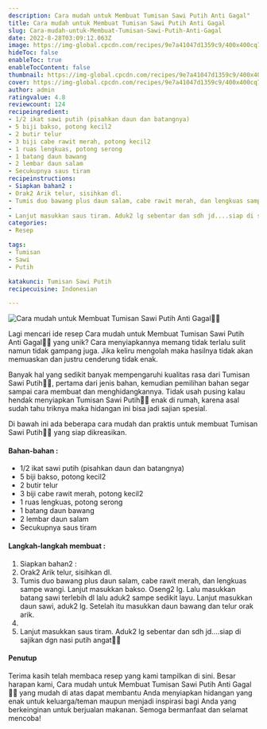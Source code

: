 ```yaml
---
description: Cara mudah untuk Membuat Tumisan Sawi Putih Anti Gagal"
title: Cara mudah untuk Membuat Tumisan Sawi Putih Anti Gagal
slug: Cara-mudah-untuk-Membuat-Tumisan-Sawi-Putih-Anti-Gagal
date: 2022-8-28T03:09:12.063Z
image: https://img-global.cpcdn.com/recipes/9e7a41047d1359c9/400x400cq70/photo.jpg
hideToc: false
enableToc: true
enableTocContent: false
thumbnail: https://img-global.cpcdn.com/recipes/9e7a41047d1359c9/400x400cq70/photo.jpg
cover: https://img-global.cpcdn.com/recipes/9e7a41047d1359c9/400x400cq70/photo.jpg
author: admin
ratingvalue: 4.8
reviewcount: 124
recipeingredient:
- 1/2 ikat sawi putih (pisahkan daun dan batangnya)
- 5 biji bakso, potong kecil2
- 2 butir telur
- 3 biji cabe rawit merah, potong kecil2
- 1 ruas lengkuas, potong serong
- 1 batang daun bawang
- 2 lembar daun salam
- Secukupnya saus tiram
recipeinstructions:
- Siapkan bahan2 :
- Orak2 Arik telur, sisihkan dl.
- Tumis duo bawang plus daun salam, cabe rawit merah, dan lengkuas sampe wangi. Lanjut masukkan bakso. Oseng2 lg. Lalu masukkan batang sawi terlebih dl lalu aduk2 sampe sedikit layu. Lanjut masukkan daun sawi, aduk2 lg. Setelah itu masukkan daun bawang dan telur orak arik.
- 
- Lanjut masukkan saus tiram. Aduk2 lg sebentar dan sdh jd....siap di sajikan dgn nasi putih angat🙏🥰
categories:
- Resep

tags:
- Tumisan
- Sawi
- Putih

katakunci: Tumisan Sawi Putih
recipecuisine: Indonesian

---
```


![Cara mudah untuk Membuat Tumisan Sawi Putih Anti Gagal👩‍🍳](https://img-global.cpcdn.com/recipes/9e7a41047d1359c9/400x400cq70/photo.jpg)

Lagi mencari ide resep Cara mudah untuk Membuat Tumisan Sawi Putih Anti Gagal👩‍🍳 yang unik? Cara menyiapkannya memang tidak terlalu sulit namun tidak gampang juga. Jika keliru mengolah maka hasilnya tidak akan memuaskan dan justru cenderung tidak enak.

Banyak hal yang sedikit banyak mempengaruhi kualitas rasa dari Tumisan Sawi Putih👩‍🍳, pertama dari jenis bahan, kemudian pemilihan bahan segar sampai cara membuat dan menghidangkannya. Tidak usah pusing kalau hendak menyiapkan Tumisan Sawi Putih👩‍🍳 enak di rumah, karena asal sudah tahu triknya maka hidangan ini bisa jadi sajian spesial.

Di bawah ini ada beberapa cara mudah dan praktis untuk membuat Tumisan Sawi Putih👩‍🍳 yang siap dikreasikan.

<!--inarticleads1-->

#### Bahan-bahan :

- 1/2 ikat sawi putih (pisahkan daun dan batangnya)
- 5 biji bakso, potong kecil2
- 2 butir telur
- 3 biji cabe rawit merah, potong kecil2
- 1 ruas lengkuas, potong serong
- 1 batang daun bawang
- 2 lembar daun salam
- Secukupnya saus tiram

<!--inarticleads2-->

#### Langkah-langkah membuat :

1. Siapkan bahan2 :
1. Orak2 Arik telur, sisihkan dl.
1. Tumis duo bawang plus daun salam, cabe rawit merah, dan lengkuas sampe wangi. Lanjut masukkan bakso. Oseng2 lg. Lalu masukkan batang sawi terlebih dl lalu aduk2 sampe sedikit layu. Lanjut masukkan daun sawi, aduk2 lg. Setelah itu masukkan daun bawang dan telur orak arik.
1. 
1. Lanjut masukkan saus tiram. Aduk2 lg sebentar dan sdh jd....siap di sajikan dgn nasi putih angat🙏🥰

#### Penutup

Terima kasih telah membaca resep yang kami tampilkan di sini. Besar harapan kami, Cara mudah untuk Membuat Tumisan Sawi Putih Anti Gagal👩‍🍳 yang mudah di atas dapat membantu Anda menyiapkan hidangan yang enak untuk keluarga/teman maupun menjadi inspirasi bagi Anda yang berkeinginan untuk berjualan makanan. Semoga bermanfaat dan selamat mencoba!